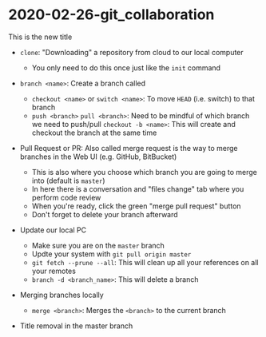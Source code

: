 # 2020-02-26-git_collaboration
This is the new title

- `clone`: "Downloading" a repository from cloud to our local computer
  - You only need to do this once just like the `init` command
- `branch <name>`: Create a branch called <name>
  - `checkout <name>` or `switch <name>`: To move `HEAD` (i.e. switch) to that branch
  - `push <branch>` `pull <branch>`: Need to be mindful of which branch we need to push/pull
  `checkout -b <name>`: This will create and checkout the branch at the same time

- Pull Request or PR: Also called merge request is the way to merge branches in the Web UI (e.g. GitHub, BitBucket)
  - This is also where you choose which branch you are going to merge into (default is `master`)
  - In here there is a conversation and "files change" tab where you perform code review
  - When you're ready, click the green "merge pull request" button
  - Don't forget to delete your branch afterward

- Update our local PC
  - Make sure you are on the `master` branch
  - Updte your system with `git pull origin master`
  - `git fetch --prune --all`: This will clean up all your references on all your remotes
  - `branch -d <branch_name>`: This will delete a branch

- Merging branches locally
  - `merge <branch>`: Merges the `<branch>` to the current branch

- Title removal in the master branch
